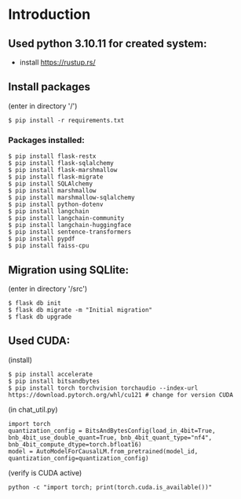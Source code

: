 # Introduction 

## Used python 3.10.11 for created system:

- install https://rustup.rs/

## Install packages

(enter in directory '/')

```
$ pip install -r requirements.txt
```

### Packages installed:

```
$ pip install flask-restx
$ pip install flask-sqlalchemy
$ pip install flask-marshmallow
$ pip install flask-migrate
$ pip install SQLAlchemy
$ pip install marshmallow
$ pip install marshmallow-sqlalchemy
$ pip install python-dotenv
$ pip install langchain
$ pip install langchain-community
$ pip install langchain-huggingface
$ pip install sentence-transformers
$ pip install pypdf
$ pip install faiss-cpu
```

## Migration using SQLlite:

(enter in directory '/src')

```
$ flask db init
$ flask db migrate -m "Initial migration"
$ flask db upgrade
```

## Used CUDA:

(install)

```
$ pip install accelerate
$ pip install bitsandbytes
$ pip install torch torchvision torchaudio --index-url https://download.pytorch.org/whl/cu121 # change for version CUDA
```

(in chat_util.py)

```
import torch    
quantization_config = BitsAndBytesConfig(load_in_4bit=True, bnb_4bit_use_double_quant=True, bnb_4bit_quant_type="nf4", bnb_4bit_compute_dtype=torch.bfloat16)
model = AutoModelForCausalLM.from_pretrained(model_id, quantization_config=quantization_config)
```

(verify is CUDA active)

```
python -c "import torch; print(torch.cuda.is_available())"
```